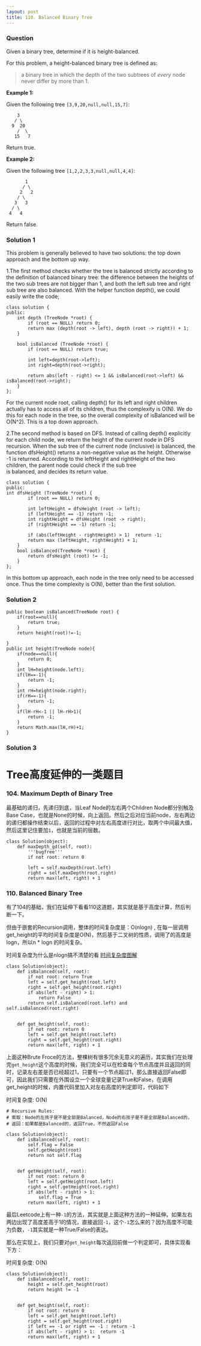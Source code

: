 ```yaml
---
layout: post
title: 110. Balanced Binary Tree
---
```

### Question
Given a binary tree, determine if it is height-balanced.

For this problem, a height-balanced binary tree is defined as:

> a binary tree in which the depth of the two subtrees of _every_ node never
differ by more than 1.

 **Example 1:**

Given the following tree `[3,9,20,null,null,15,7]`:

    
    
        3
       / \
      9  20
        /  \
       15   7

Return true.  
  
**Example 2:**

Given the following tree `[1,2,2,3,3,null,null,4,4]`:

    
    
           1
          / \
         2   2
        / \
       3   3
      / \
     4   4
    

Return false.

### Solution 1
This problem is generally believed to have two solutions: the top down
approach and the bottom up way.

1.The first method checks whether the tree is balanced strictly according to
the definition of balanced binary tree: the difference between the heights of
the two sub trees are not bigger than 1, and both the left sub tree and right
sub tree are also balanced. With the helper function depth(), we could easily
write the code;

    
    
    class solution {
    public:
        int depth (TreeNode *root) {
            if (root == NULL) return 0;
            return max (depth(root -> left), depth (root -> right)) + 1;
        }
    
        bool isBalanced (TreeNode *root) {
            if (root == NULL) return true;
            
            int left=depth(root->left);
            int right=depth(root->right);
            
            return abs(left - right) <= 1 && isBalanced(root->left) && isBalanced(root->right);
        }
    };
    

For the current node root, calling depth() for its left and right children
actually has to access all of its children, thus the complexity is O(N). We do
this for each node in the tree, so the overall complexity of isBalanced will
be O(N^2). This is a top down approach.

2.The second method is based on DFS. Instead of calling depth() explicitly for
each child node, we return the height of the current node in DFS recursion.
When the sub tree of the current node (inclusive) is balanced, the function
dfsHeight() returns a non-negative value as the height. Otherwise -1 is
returned. According to the leftHeight and rightHeight of the two children, the
parent node could check if the sub tree  
is balanced, and decides its return value.

    
    
    class solution {
    public:
    int dfsHeight (TreeNode *root) {
            if (root == NULL) return 0;
            
            int leftHeight = dfsHeight (root -> left);
            if (leftHeight == -1) return -1;
            int rightHeight = dfsHeight (root -> right);
            if (rightHeight == -1) return -1;
            
            if (abs(leftHeight - rightHeight) > 1)  return -1;
            return max (leftHeight, rightHeight) + 1;
        }
        bool isBalanced(TreeNode *root) {
            return dfsHeight (root) != -1;
        }
    };
    

In this bottom up approach, each node in the tree only need to be accessed
once. Thus the time complexity is O(N), better than the first solution.


### Solution 2
    
    
    public boolean isBalanced(TreeNode root) {
        if(root==null){
            return true;
        }
        return height(root)!=-1;
        
    }
    public int height(TreeNode node){
        if(node==null){
            return 0;
        }
        int lH=height(node.left);
        if(lH==-1){
            return -1;
        }
        int rH=height(node.right);
        if(rH==-1){
            return -1;
        }
        if(lH-rH<-1 || lH-rH>1){
            return -1;
        }
        return Math.max(lH,rH)+1;
    }


### Solution 3
# Tree高度延伸的一类题目

### 104\. Maximum Depth of Binary Tree

最基础的递归，先递归到底，当Leaf Node的左右两个Children Node都分别触及Base
Case，也就是None的时候，向上返回。然后之后对应当前node，左右两边的递归都操作结束以后，返回的过程中对左右高度进行对比，取两个中间最大值，然后这里记住要加`1`，也就是当前的层数。

    
    
    class Solution(object):
        def maxDepth_gd(self, root):
            '''bugfree'''
            if not root: return 0
    
            left = self.maxDepth(root.left)
            right = self.maxDepth(root.right)
            return max(left, right) + 1
    

### 110\. Balanced Binary Tree

有了104的基础，我们在延伸下看看110这道题，其实就是基于高度计算，然后判断一下。

但由于嵌套的Recursion调用，整体的时间复杂度是：O(nlogn) ,
在每一层调用get_height的平均时间复杂度是O(N)，然后基于二叉树的性质，调用了的高度是logn，所以n * logn 的时间复杂。

时间复杂度为什么是nlogn搞不清楚的看
[时间复杂度图解](https://raw.githubusercontent.com/yuzhoujr/spazzatura/master/img_box/balanced.jpg)

    
    
    class Solution(object):
        def isBalanced(self, root):
            if not root: return True
            left = self.get_height(root.left)
            right = self.get_height(root.right)
            if abs(left - right) > 1: 
                return False  
            return self.isBalanced(root.left) and self.isBalanced(root.right)
    
            
        def get_height(self, root):
            if not root: return 0
            left = self.get_height(root.left)
            right = self.get_height(root.right)
            return max(left, right) + 1
    

上面这种Brute
Froce的方法，整棵树有很多冗余无意义的遍历，其实我们在处理完`get_height`这个高度的时候，我们完全可以在检查每个节点高度并且返回的同时，记录左右差是否已经超过1，只要有一个节点超过1，那么直接返回False即可，因此我们只需要在外围设立一个全球变量记录True和False，在调用get_height的时候，内置代码里加入对左右高度的判定即可，代码如下

时间复杂度: O(N)

    
    
    # Recursive Rules:
    # 索取：Node的左孩子是不是全部是Balanced，Node的右孩子是不是全部是Balanced的，
    # 返回：如果都是Balanced的，返回True，不然返回False
    
    class Solution(object):
        def isBalanced(self, root):
            self.flag = False
            self.getHeight(root)
            return not self.flag
            
        
        def getHeight(self, root):
            if not root: return 0
            left = self.getHeight(root.left)
            right = self.getHeight(root.right)
            if abs(left - right) > 1: 
                self.flag = True
            return max(left, right) + 1
    

最后Leetcode上有一种`-1`的方法，其实就是上面这种方法的一种延伸。如果左右两边出现了高度差高于1的情况，直接返回`-1`，这个`-1`怎么来的？因为高度不可能为负数，`-1`其实就是一种True/False的表达。

那么在实现上，我们只要对`get_height`每次返回前做一个判定即可，具体实现看下方：

时间复杂度: O(N)

    
    
    class Solution(object):
        def isBalanced(self, root):
            height = self.get_height(root)
            return height != -1
    
            
        def get_height(self, root):
            if not root: return 0
            left = self.get_height(root.left)
            right = self.get_height(root.right)
            if left == -1 or right == -1 : return -1          
            if abs(left - right) > 1:  return -1
            return max(left, right) + 1
    



